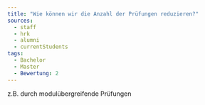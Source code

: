 ```yaml
---
title: "Wie können wir die Anzahl der Prüfungen reduzieren?"
sources:
  - staff
  - hrk
  - alumni
  - currentStudents
tags:
  - Bachelor
  - Master
  - Bewertung: 2
---
```


z.B. durch modulübergreifende Prüfungen